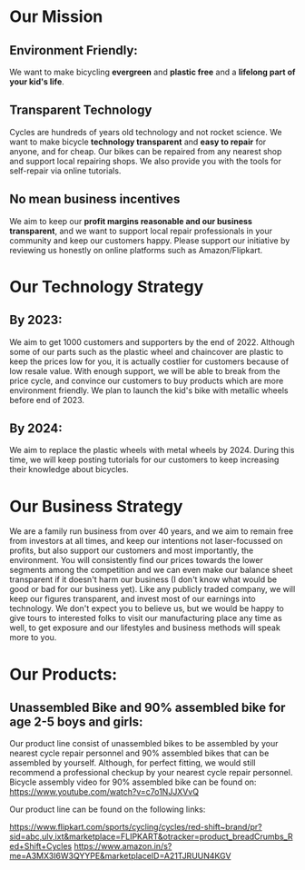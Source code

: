 # Our Mission
## Environment Friendly: 
We want to make bicycling **evergreen** and **plastic free** and a **lifelong part of your kid's life**. 
## Transparent Technology
Cycles are hundreds of years old technology and not rocket science. We want to make bicycle **technology transparent** and **easy to repair** for anyone, and for cheap.
Our bikes can be repaired from any nearest shop and support local repairing shops. We also provide you with the tools for self-repair via online tutorials.
## No mean business incentives
We aim to keep our **profit margins reasonable and our business transparent**, and we want to support local repair professionals in your community and keep our customers happy.
Please support our initiative by reviewing us honestly on online platforms such as Amazon/Flipkart. 


# Our Technology Strategy
## By 2023:
We aim to get 1000 customers and supporters by the end of 2022.
Although some of our parts such as the plastic wheel and chaincover are plastic to keep the prices low for you, it is actually costlier for customers because of low resale value. With enough support, we will be able to break from the price cycle, and convince our customers to buy products which are more environment friendly. We plan to launch the kid's bike with metallic wheels before end of 2023. 

## By 2024:
We aim to replace the plastic wheels with metal wheels by 2024. 
During this time, we will keep posting tutorials for our customers to keep increasing their knowledge about bicycles. 

# Our Business Strategy
We are a family run business from over 40 years, and we aim to remain free from investors at all times, and keep our intentions not laser-focussed on profits, but also support our customers and most importantly, the environment. You will consistently find our prices towards the lower segments among the competition and we can even make our balance sheet transparent if it doesn't harm our business (I don't know what would be good or bad for our business yet).  Like any publicly traded company, we will keep our figures transparent, and invest most of our earnings into technology. 
We don't expect you to believe us, but we would be happy to give tours to interested folks to visit our manufacturing place any time as well, to get exposure and our lifestyles and business methods will speak more to you.

# Our Products:
## Unassembled Bike and 90% assembled bike for age 2-5 boys and girls:
Our product line consist of unassembled bikes to be assembled by your nearest cycle repair personnel and 90% assembled bikes that can be assembled by yourself. Although, for perfect fitting, we would still recommend a professional checkup by your nearest cycle repair personnel.
Bicycle assembly video for 90% assembled bike can be found on:
https://www.youtube.com/watch?v=c7o1NJJXVvQ


Our product line can be found on the following links:

https://www.flipkart.com/sports/cycling/cycles/red-shift~brand/pr?sid=abc,ulv,ixt&marketplace=FLIPKART&otracker=product_breadCrumbs_Red+Shift+Cycles
https://www.amazon.in/s?me=A3MX3I6W3QYYPE&marketplaceID=A21TJRUUN4KGV
